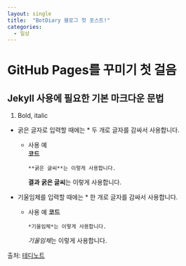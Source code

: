```yaml
---
layout: single
title:  "BotDiary 블로그 첫 포스트!"
categories:
  - 일상
---
```


# GitHub Pages를 꾸미기 첫 걸음

## Jekyll 사용에 필요한 기본 마크다운 문법

1. Bold, italic
* 굵은 글자로 입력할 때에는 * 두 개로 글자를 감싸서 사용합니다.
  - 사용 예  
      **코드**
      ```
      **굵은 글씨**는 이렇게 사용합니다.
      ```
      **결과**
      **굵은 글씨**는 이렇게 사용합니다.


* 기울임체를 입력할 때에는 * 한 개로 글자를 감싸서 사용합니다.
  - 사용 예
      **코드**
      ```
      *기울임체*는 이렇게 사용합니다.
      ```
      *기울임체*는 이렇게 사용합니다.


출처: [테디노트](https://teddylee777.github.io/jekyll/Jekyll-%EC%82%AC%EC%9A%A9%EC%9D%84-%EC%9C%84%ED%95%9C-markdown-%EB%AC%B8%EB%B2%95)
